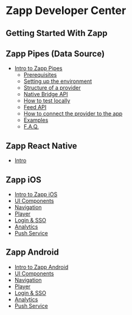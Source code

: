 # Zapp Developer Center

## Getting Started With Zapp

## Zapp Pipes (Data Source)
* [Intro to Zapp Pipes](/Zapp-Pipes/Home.md)
    * [Prerequisites](/Zapp-pipes/0.-Prerequisites.md)
    * [Setting up the environment](/Zapp-Pipes/1.-Set-up.md)
    * [Structure of a provider](/Zapp-Pipes/2.-Provider-structure.md)
    * [Native Bridge API](/Zapp-Pipes/3.-Native-bridge-API.md)
    * [How to test locally](/Zapp-Pipes/4.-Local-testing.md)
    * [Feed API](/Zapp-Pipes/5.-Feed-API.md)
    * [How to connect the provider to the app](/Zapp-Pipes/6.-Connect-to-Zapp.md)
    * [Examples](/Zapp-Pipes/7.-Examples.md)
    * [F.A.Q.](/Zapp-Pipes/8.-FAQ.md)

## Zapp React Native
* [Intro]()

## Zapp iOS
* [Intro to Zapp iOS]()
* [UI Components]()
* [Navigation]()
* [Player]()
* [Login & SSO]()
* [Analytics]()
* [Push Service]()

## Zapp Android
* [Intro to Zapp Android]()
* [UI Components]()
* [Navigation]()
* [Player]()
* [Login & SSO]()
* [Analytics]()
* [Push Service]()
